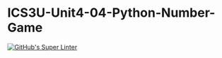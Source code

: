 # ICS3U-Unit4-04-Python-Number-Game

[![GitHub's Super Linter](https://github.com/<sydneykuhn>/<ICS3U-Unit4-04-Python-Number-Game>/workflows/GitHub's%20Super%20Linter/badge.svg)](https://github.com/<sydneykuhn>/<ICS3U-Unit4-04-Python-Number-Game>/actions)
